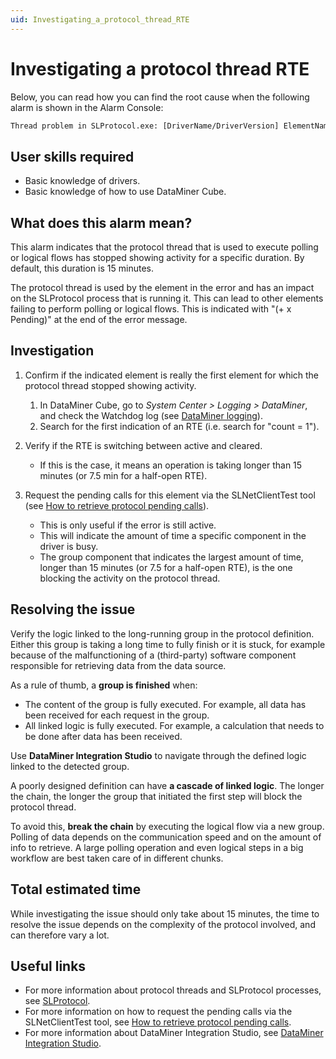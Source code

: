 ```yaml
---
uid: Investigating_a_protocol_thread_RTE
---
```


# Investigating a protocol thread RTE

Below, you can read how you can find the root cause when the following alarm is shown in the Alarm Console:

```txt
Thread problem in SLProtocol.exe: [DriverName/DriverVersion] ElementName – Protocolthread
```

## User skills required

- Basic knowledge of drivers.
- Basic knowledge of how to use DataMiner Cube.

## What does this alarm mean?

This alarm indicates that the protocol thread that is used to execute polling or logical flows has stopped showing activity for a specific duration. By default, this duration is 15 minutes.

The protocol thread is used by the element in the error and has an impact on the SLProtocol process that is running it. This can lead to other elements failing to perform polling or logical flows. This is indicated with "(+ x Pending)" at the end of the error message.

## Investigation

1. Confirm if the indicated element is really the first element for which the protocol thread stopped showing activity.

    1. In DataMiner Cube, go to *System Center > Logging > DataMiner*, and check the Watchdog log (see [DataMiner logging](xref:DataMiner_logging)).
    1. Search for the first indication of an RTE (i.e. search for "count = 1").

1. Verify if the RTE is switching between active and cleared.

    - If this is the case, it means an operation is taking longer than 15 minutes (or 7.5 min for a half-open RTE).

1. Request the pending calls for this element via the SLNetClientTest tool (see [How to retrieve protocol pending calls](xref:How_to_retrieve_protocol_pending_calls)).

    - This is only useful if the error is still active.
    - This will indicate the amount of time a specific component in the driver is busy.
    - The group component that indicates the largest amount of time, longer than 15 minutes (or 7.5 for a half-open RTE), is the one blocking the activity on the protocol thread.

## Resolving the issue

Verify the logic linked to the long-running group in the protocol definition. Either this group is taking a long time to fully finish or it is stuck, for example because of the malfunctioning of a (third-party) software component responsible for retrieving data from the data source.

As a rule of thumb, a **group is finished** when:

- The content of the group is fully executed. For example, all data has been received for each request in the group.
- All linked logic is fully executed. For example, a calculation that needs to be done after data has been received.

Use **DataMiner Integration Studio** to navigate through the defined logic linked to the detected group.

A poorly designed definition can have **a cascade of linked logic**. The longer the chain, the longer the group that initiated the first step will block the protocol thread.

To avoid this, **break the chain** by executing the logical flow via a new group. Polling of data depends on the communication speed and on the amount of info to retrieve. A large polling operation and even logical steps in a big workflow are best taken care of in different chunks.

## Total estimated time

While investigating the issue should only take about 15 minutes, the time to resolve the issue depends on the complexity of the protocol involved, and can therefore vary a lot.

## Useful links

- For more information about protocol threads and SLProtocol processes, see [SLProtocol](xref:InnerWorkingsSLProtocol).
- For more information on how to request the pending calls via the SLNetClientTest tool, see [How to retrieve protocol pending calls](xref:How_to_retrieve_protocol_pending_calls).
- For more information about DataMiner Integration Studio, see [DataMiner Integration Studio](xref:Overall_concept_of_the_DataMiner_Integration_Studio).
